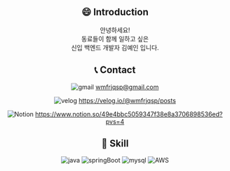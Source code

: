 <div align=center>

## :smile: Introduction 

안녕하세요! <br/>
동료들이 함께 일하고 싶은<br/> 신입 백엔드 개발자 김예인 입니다.

## :telephone_receiver: Contact 


![gmail](https://img.shields.io/badge/Gmail-D14836?style=for-the-badge&logo=gmail&logoColor=white) wmfrjqsp@gmail.com 

![velog](https://img.shields.io/badge/velog-00A95C?style=for-the-badge&logo=velog&logoColor=white) https://velog.io/@wmfrjqsp/posts

![Notion](https://img.shields.io/badge/Notion-%23000000.svg?style=for-the-badge&logo=notion&logoColor=white) https://www.notion.so/49e4bbc5059347f38e8a3706898536ed?pvs=4


## :wrench: Skill 

![java](https://img.shields.io/badge/Java-ED8B00?style=for-the-badge&logo=openjdk&logoColor=white) ![springBoot](https://img.shields.io/badge/SpringBoot-6DB33F?style=for-the-badge&logo=springBoot&logoColor=white) ![mysql](https://img.shields.io/badge/MySQL-00000F?style=for-the-badge&logo=mysql&logoColor=white) ![AWS](https://img.shields.io/badge/AWS-%23FF9900.svg?style=for-the-badge&logo=amazon-aws&logoColor=white)

</div>
